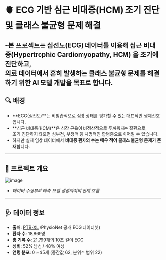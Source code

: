 # 🫀 ECG 기반 심근 비대증(HCM) 조기 진단 및 클래스 불균형 문제 해결

-본 프로젝트는 심전도(ECG) 데이터를 이용해 **심근 비대증(Hypertrophic Cardiomyopathy, HCM)** 을 조기에 진단하고,  
의료 데이터에서 흔히 발생하는 **클래스 불균형 문제**를 해결하기 위한 AI 모델 개발을 목표로 합니다.
---

## 🔍 배경

- **ECG(심전도)**는 비침습적으로 심장 상태를 평가할 수 있는 대표적인 생체신호입니다.  
- **심근 비대증(HCM)**은 심장 근육이 비정상적으로 두꺼워지는 질환으로,  
  조기 진단하지 않으면 심부전, 부정맥 등 치명적인 합병증으로 이어질 수 있습니다.  
- 하지만 실제 임상 데이터에서 **비대증 환자의 수는 매우 적어 클래스 불균형 문제가 존재**합니다.

---
## 🧪 프로젝트 개요

![image](https://github.com/user-attachments/assets/e4012787-57de-4de7-b419-ed160fa2da42)
- *데이터 수집부터 예측 모델 생성까지의 전체 흐름*

---
## 🩺 데이터 정보

- **출처**: [PTB-XL](https://physionet.org/content/ptb-xl/1.0.1/) (PhysioNet 공개 ECG 데이터셋)
- **환자 수**: 18,869명  
- **총 기록 수**: 21,799개의 10초 길이 ECG  
- **성비**: 52% 남성 / 48% 여성  
- **연령 분포**: 0 ~ 95세 (중간값 62, 분위수 범위 22)
